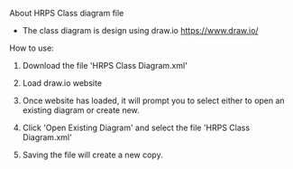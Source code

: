 About HRPS Class diagram file
- The class diagram is design using draw.io https://www.draw.io/

How to use:
1) Download the file 'HRPS Class Diagram.xml' 

2) Load draw.io website

3) Once website has loaded, it will prompt you to select either to open an existing diagram or create new.

3) Click 'Open Existing Diagram' and select the file 'HRPS Class Diagram.xml'

4) Saving the file will create a new copy.
